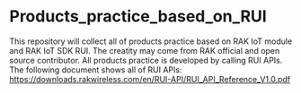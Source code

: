 # Products_practice_based_on_RUI
This repository will collect all of products practice based on RAK IoT module and RAK IoT SDK RUI. The creatity may come from RAK official and open source contributor. 
All products practice is developed by calling RUI APIs. The following document shows all of RUI APIs:  
https://downloads.rakwireless.com/en/RUI-API/RUI_API_Reference_V1.0.pdf  
